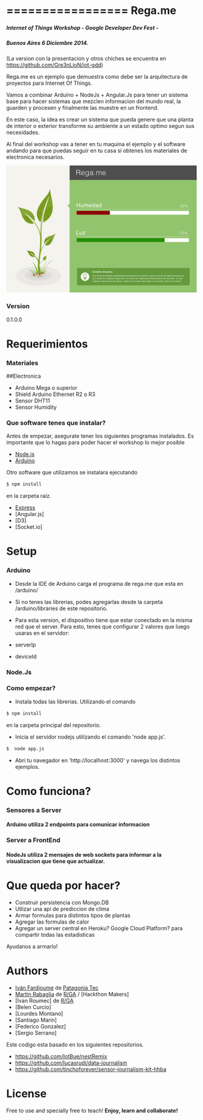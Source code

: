 =================
Rega.me 
=================
##### Internet of Things Workshop - Google Developer Dev Fest - 
##### Buenos Aires 6 Diciembre 2014.
(La version con la presentacion y otros chiches se encuentra en https://github.com/Gre3nLioN/iot-gdd)

Rega.me es un ejemplo que demuestra como debe ser la arquitectura de proyectos para Internet Of Things.

Vamos a combinar Arduino + NodeJs + Angular.Js para tener un sistema base para hacer sistemas que mezclen informacion del mundo real, la guarden y procesen y finalmente las muestre en un frontend.

En este caso, la idea es crear un sistema que pueda genere que una planta de interior o exterior transforme su ambiente a un estado optimo segun sus necesidades.

Al final del workshop vas a tener en tu maquina el ejemplo y el software andando para que puedas seguir en tu casa si obtenes los materiales de electronica necesarios.

<img src="https://raw.githubusercontent.com/Gre3nLioN/iot-gdd/master/server/public/images/front.jpg">


### Version
0.1.0.0


Requerimientos
==============

### Materiales

##Electronica
* Arduino Mega o superior
* Shield Arduino Ethernet R2 o R3
* Sensor DHT11
* Sensor Humidity

### Que software tenes que instalar?


Antes de empezar, asegurate tener los siguientes programas instalados.
Es importante que lo hagas para poder hacer el workshop lo mejor posible
* [Node.js]
* [Arduino]


Otro software que utilizamos se instalara ejecutando
```bash
$ npm install
```
en la carpeta raiz.
* [Express]
* [Angular.js]
* [D3]
* [Socket.io]

Setup
=========


### Arduino


* Desde la IDE de Arduino carga el programa  de rega.me que esta en /arduino/

* Si no tenes las librerias, podes agregarlas desde la carpeta /arduino/libraries de este repositorio.

* Para esta version, el dispositivo tiene que estar conectado en la misma red que el server. Para esto, tenes que configurar 2 valores que luego usaras en el servidor: 
* serverIp 
* deviceId


### Node.Js

### Como empezar?

* Instala todas las librerias. Utilizando el comando

```bash
$ npm install
```
 en la carpeta principal del repositorio.  


* Inicia el servidor nodejs utilizando el comando 'node app.js'.

```bash
$  node app.js
```

* Abri tu navegador en 'http://localhost:3000' y navega los distintos ejemplos.


# Como funciona?

### Sensores a Server

#### Arduino utiliza 2 endpoints para comunicar informacion

### Server a FrontEnd

#### NodeJs utiliza 2 mensajes de web sockets para informar a la visualizacion que tiene que actualizar.


###

Que queda por hacer?
=======

* Construir persistencia con Mongo.DB
* Utlizar una api de prediccion de clima
* Armar formulas para distintos tipos de plantas
* Agregar las formulas de calor
* Agregar un server central en Heroku? Google Cloud Platform? para compartir todas las estadisticas

Ayudanos a armarlo!



Authors
=======
* [Iván Fardjoume] de [Patagonia Tec]
* [Martín Rabaglia] de [R/GA] / [Hackthon Makers]
* [Ivan Roumec] de [R/GA]
* [Belen Curcio]
* [Lourdes Montano]
* [Santiago Marin]
* [Federico Gonzalez]
* [Sergio Serrano]

Este codigo esta basado en los siguientes repositorios.

* https://github.com/IotBue/nestRemix
* https://github.com/lucasrudi/data-journalism
* https://github.com/tinchoforever/sensor-journalism-kit-hhba

License
=======
Free to use and specially free to teach!
**Enjoy, learn and collaborate!**

[AngularJS]: http://angularjs.org
[R/GA]: http://www.rga.com
[Iván Fardjoume]: http://patagoniatecnology.com 
[Patagonia Tec]: http://patagoniatecnology.com
[Martín Rabaglia]: http://twitter.com/sr_humo
[IoTBue]: http://www.meetup.com/IoT-Buenos-Aires/
[Node.js]: http://nodejs.org
[Express]: http://expressjs.com
[Arduino]: http://arduino.cc
